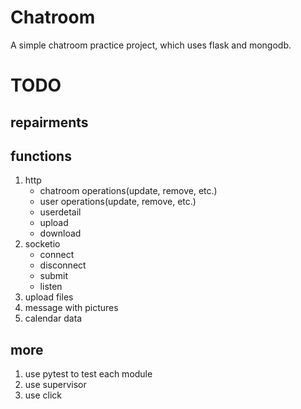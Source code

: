 # Chatroom
A simple chatroom practice project, which uses flask and mongodb.

# TODO
## repairments

## functions
1. http
    - chatroom operations(update, remove, etc.)
    - user operations(update, remove, etc.)
    - userdetail
    - upload
    - download
2. socketio
    - connect
    - disconnect
    - submit
    - listen
3. upload files
4. message with pictures
5. calendar data

## more
1. use pytest to test each module
2. use supervisor
3. use click
